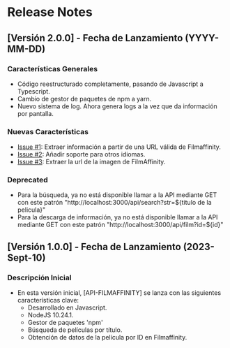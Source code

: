 # Release Notes

## [Versión 2.0.0] - Fecha de Lanzamiento (YYYY-MM-DD)

### Características Generales

-  Código reestructurado completamente, pasando de Javascript a Typescript.
-  Cambio de gestor de paquetes de npm a yarn.
-  Nuevo sistema de log. Ahora genera logs a la vez que da información por pantalla.

### Nuevas Características

-  [Issue #1](https://github.com/Karmelo1984/api-filmaffinity/issues/1): Extraer información a partir de una URL válida
   de Filmaffinity.
-  [Issue #2](https://github.com/Karmelo1984/api-filmaffinity/issues/2): Añadir soporte para otros idiomas.
-  [Issue #3](https://github.com/Karmelo1984/api-filmaffinity/issues/3): Extraer la url de la imagen de FilmAffinity.

### Deprecated

-  Para la búsqueda, ya no está disponible llamar a la API mediante GET con este patrón
   "http://localhost:3000/api/search?str=${titulo de la pelicula}"
-  Para la descarga de información, ya no está disponible llamar a la API mediante GET con este patrón
   "http://localhost:3000/api/film?id=${id}"

## [Versión 1.0.0] - Fecha de Lanzamiento (2023-Sept-10)

### Descripción Inicial

-  En esta versión inicial, [API-FILMAFFINITY] se lanza con las siguientes características clave:
   -  Desarrollado en Javascript.
   -  NodeJS 10.24.1.
   -  Gestor de paquetes 'npm'
   -  Búsqueda de películas por título.
   -  Obtención de datos de la película por ID en Filmaffinity.
